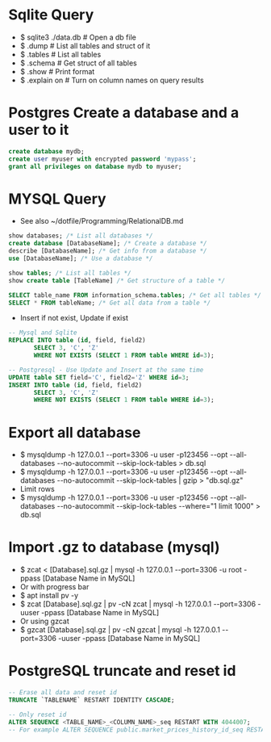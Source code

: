 Sqlite Query
=====
* $ sqlite3 ./data.db # Open a db file
* $ .dump             # List all tables and struct of it
* $ .tables           # List all tables
* $ .schema           # Get struct of all tables
* $ .show                    # Print format
* $ .explain on              # Turn on column names on query results

Postgres Create a database and a user to it
=====
```sql
create database mydb;
create user myuser with encrypted password 'mypass';
grant all privileges on database mydb to myuser;
```

MYSQL Query
=====
* See also ~/dotfile/Programming/RelationalDB.md
```sql
show databases; /* List all databases */
create database [DatabaseName]; /* Create a database */
describe [DatabaseName]; /* Get info from a database */
use [DatabaseName]; /* Use a database */

show tables; /* List all tables */
show create table [TableName] /* Get structure of a table */

SELECT table_name FROM information_schema.tables; /* Get all tables */
SELECT * FROM tableName; /* Get all data from a table */
```
* Insert if not exist, Update if exist
```sql
-- Mysql and Sqlite
REPLACE INTO table (id, field, field2)
       SELECT 3, 'C', 'Z'
       WHERE NOT EXISTS (SELECT 1 FROM table WHERE id=3);

-- Postgresql - Use Update and Insert at the same time
UPDATE table SET field='C', field2='Z' WHERE id=3;
INSERT INTO table (id, field, field2)
       SELECT 3, 'C', 'Z'
       WHERE NOT EXISTS (SELECT 1 FROM table WHERE id=3);
```

Export all database
=====
* $ mysqldump -h 127.0.0.1 --port=3306 -u user -p123456 --opt --all-databases --no-autocommit --skip-lock-tables > db.sql
* $ mysqldump -h 127.0.0.1 --port=3306 -u user -p123456 --opt --all-databases --no-autocommit --skip-lock-tables | gzip > "db.sql.gz"
* Limit rows
* $ mysqldump -h 127.0.0.1 --port=3306 -u user -p123456 --opt --all-databases --no-autocommit --skip-lock-tables --where="1 limit 1000" > db.sql

Import .gz to database (mysql)
=====
* $ zcat < [Database].sql.gz | mysql -h 127.0.0.1 --port=3306 -u root -ppass [Database Name in MySQL]
* Or with progress bar
* $ apt install pv -y
* $ zcat [Database].sql.gz | pv -cN zcat | mysql -h 127.0.0.1 --port=3306 -uuser -ppass [Database Name in MySQL]
* Or using gzcat
* $ gzcat [Database].sql.gz | pv -cN gzcat | mysql -h 127.0.0.1 --port=3306 -uuser -ppass [Database Name in MySQL]

PostgreSQL truncate and reset id
=====
```sql
-- Erase all data and reset id
TRUNCATE `TABLENAME` RESTART IDENTITY CASCADE;

-- Only reset id
ALTER SEQUENCE <TABLE_NAME>_<COLUMN_NAME>_seq RESTART WITH 4044007;
-- For example ALTER SEQUENCE public.market_prices_history_id_seq RESTART WITH 4044007;
```

